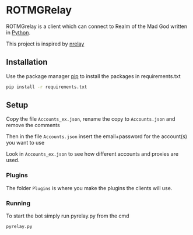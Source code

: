 # ROTMGRelay

ROTMGrelay is a client which can connect to Realm of the Mad God written in [Python](https://www.python.org/).

This project is inspired by [nrelay](https://github.com/thomas-crane/nrelay)

## Installation

Use the package manager [pip](https://pip.pypa.io/en/stable/) to install the packages in requirements.txt

```bash
pip install -r requirements.txt
```

## Setup

Copy the file `Accounts_ex.json`, rename the copy to `Accounts.json` and remove the comments

Then in the file `Accounts.json` insert the email+password for the account(s) you want to use

Look in `Accounts_ex.json` to see how different accounts and proxies are used.

### Plugins

The folder `Plugins` is where you make the plugins the clients will use.

### Running

To start the bot simply run pyrelay.py from the cmd

```bash
pyrelay.py
```